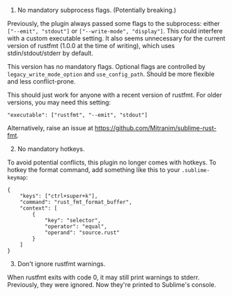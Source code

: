 1. No mandatory subprocess flags. (Potentially breaking.)

Previously, the plugin always passed some flags to the subprocess: either
`["--emit", "stdout"]` or `["--write-mode", "display"]`. This could interfere
with a custom executable setting. It also seems unnecessary for the current
version of rustfmt (1.0.0 at the time of writing), which uses
stdin/stdout/stderr by default.

This version has no mandatory flags. Optional flags are controlled by
`legacy_write_mode_option` and `use_config_path`. Should be more flexible and
less conflict-prone.

This should just work for anyone with a recent version of rustfmt. For older
versions, you may need this setting:

    "executable": ["rustfmt", "--emit", "stdout"]

Alternatively, raise an issue at https://github.com/Mitranim/sublime-rust-fmt.

2. No mandatory hotkeys.

To avoid potential conflicts, this plugin no longer comes with hotkeys. To
hotkey the format command, add something like this to your `.sublime-keymap`:

```sublime-keymap
{
    "keys": ["ctrl+super+k"],
    "command": "rust_fmt_format_buffer",
    "context": [
        {
            "key": "selector",
            "operator": "equal",
            "operand": "source.rust"
        }
    ]
}
```

3. Don't ignore rustfmt warnings.

When rustfmt exits with code 0, it may still print warnings to stderr.
Previously, they were ignored. Now they're printed to Sublime's console.
